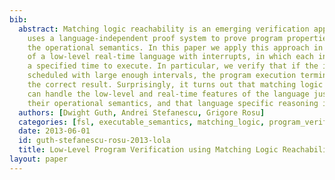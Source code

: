```yaml
---
bib:
  abstract: Matching logic reachability is an emerging verification approach which
    uses a language-independent proof system to prove program properties based on
    the operational semantics. In this paper we apply this approach in the context
    of a low-level real-time language with interrupts, in which each instruction takes
    a specified time to execute. In particular, we verify that if the interrupts are
    scheduled with large enough intervals, the program execution terminates yielding
    the correct result. Surprisingly, it turns out that matching logic reachability
    can handle the low-level and real-time features of the language just by using
    their operational semantics, and that language specific reasoning is unnecessary.
  authors: [Dwight Guth, Andrei Stefanescu, Grigore Rosu]
  categories: [fsl, executable_semantics, matching_logic, program_verification, programming_languages]
  date: 2013-06-01
  id: guth-stefanescu-rosu-2013-lola
  title: Low-Level Program Verification using Matching Logic Reachability
layout: paper
---
```

